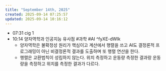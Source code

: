 ```yaml
---
title: "September 14th, 2025"
created: 2025-09-14 07:25:57
updated: 2025-09-14 10:16:12
---
```

  * 07:31 cig 1
  * 10:14 양자역학과 인공지능 유사점 #과학 #AI ^fyXE-dWlk
    * 양자역학은 불확정성 원리가 핵심이고 계산에서 행렬을 쓰고 AI도 결정론적 프로그래밍이 아닌 비결정론적 결과를 도출하며 또 행렬 연산을 한다.
    * 행렬은 교환법칙이 성립하지 않는다. 위치 측정하고 운동량 측정한 결과랑 운동량을 측정하고 위치를 측정한 결과가 다르다.
